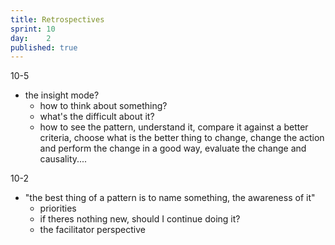 ```yaml
---
title: Retrospectives
sprint: 10
day:	2
published: true
---
```


10-5
- the insight mode?
	- how to think about something?
	- what's the difficult about it?
	- how to see the pattern, understand it, compare it against a better criteria, choose what is the better thing to change, change the action and perform the change in a good way, evaluate the change and causality....


10-2
- "the best thing of a pattern is to name something, the awareness of it"
	- priorities
	- if theres nothing new, should I continue doing it?
	- the facilitator perspective
